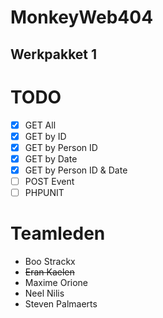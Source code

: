 # MonkeyWeb404
## Werkpakket 1

# TODO
- [x] GET All
- [x] GET by ID
- [x] GET by Person ID
- [x] GET by Date
- [x] GET by Person ID & Date
- [ ] POST Event
- [ ] PHPUNIT

# Teamleden
* Boo Strackx
* ~~Eran Kaelen~~
* Maxime Orione
* Neel Nilis
* Steven Palmaerts